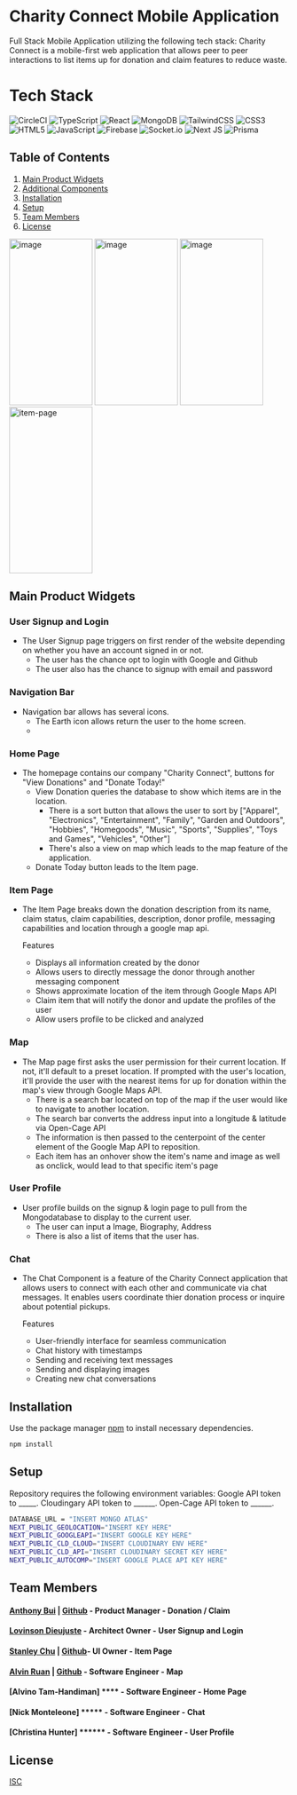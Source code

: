 # Charity Connect Mobile Application

Full Stack Mobile Application utilizing the following tech stack:
Charity Connect is a mobile-first web application that allows peer to peer interactions to list items up for donation and claim features to reduce waste.

# Tech Stack

![CircleCI](https://img.shields.io/badge/circle%20ci-%23161616.svg?style=for-the-badge&logo=circleci&logoColor=white)
![TypeScript](https://img.shields.io/badge/typescript-%23007ACC.svg?style=for-the-badge&logo=typescript&logoColor=white)
![React](https://img.shields.io/badge/react-%2320232a.svg?style=for-the-badge&logo=react&logoColor=%2361DAFB)
![MongoDB](https://img.shields.io/badge/MongoDB-%234ea94b.svg?style=for-the-badge&logo=mongodb&logoColor=white)
![TailwindCSS](https://img.shields.io/badge/tailwindcss-%2338B2AC.svg?style=for-the-badge&logo=tailwind-css&logoColor=white)
![CSS3](https://img.shields.io/badge/css3-%231572B6.svg?style=for-the-badge&logo=css3&logoColor=white)
![HTML5](https://img.shields.io/badge/html5-%23E34F26.svg?style=for-the-badge&logo=html5&logoColor=white)
![JavaScript](https://img.shields.io/badge/javascript-%23323330.svg?style=for-the-badge&logo=javascript&logoColor=%23F7DF1E)
![Firebase](https://img.shields.io/badge/Firebase-039BE5?style=for-the-badge&logo=Firebase&logoColor=white)
![Socket.io](https://img.shields.io/badge/Socket.io-black?style=for-the-badge&logo=socket.io&badgeColor=010101)
![Next JS](https://img.shields.io/badge/Next-black?style=for-the-badge&logo=next.js&logoColor=white)
![Prisma](https://img.shields.io/badge/Prisma-3982CE?style=for-the-badge&logo=Prisma&logoColor=white)

## Table of Contents

1. [Main Product Widgets](#Main-Product-Widgets)
2. [Additional Components](#Additional-Components)
3. [Installation](#Installation)
4. [Setup](#Setup)
5. [Team Members](#Team-members)
6. [License](#License)

<img src="https://github.com/Bubble-Bits/Charity-Connect/assets/113706094/4ec9956c-7df3-4553-b363-c0f78b974b57" width="150" height="300" alt="image">    <img src="https://github.com/Bubble-Bits/Charity-Connect/assets/113706094/e0bfae40-debd-4dc4-91f8-268c33474d06" width="150" height="300" alt="image">    <img src="https://github.com/Bubble-Bits/Charity-Connect/assets/113706094/c2a7d297-0dc5-4ca4-baec-0ae232f3e16a" width="150" height="300" alt="image"> 
<img src="https://github.com/Bubble-Bits/Charity-Connect/assets/113706094/96a1fd92-2d30-4154-bf15-e5544dbcb6c5" width="150" height="300" alt="item-page">



## Main Product Widgets

### User Signup and Login
- The User Signup page triggers on first render of the website depending on whether you have an account signed in or not.
  - The user has the chance opt to login with Google and Github
  - The user also has the chance to signup with email and password

### Navigation Bar
- Navigation bar allows has several icons.
  - The Earth icon allows return the user to the home screen.
  - 

### Home Page
- The homepage contains our company "Charity Connect", buttons for "View Donations" and "Donate Today!"
  - View Donation queries the database to show which items are in the location.
    -  There is a sort button that allows the user to sort by ["Apparel", "Electronics", "Entertainment", "Family", "Garden and Outdoors", "Hobbies", "Homegoods", "Music", "Sports",              "Supplies", "Toys and Games", "Vehicles", "Other"]
    -  There's also a view on map which leads to the map feature of the application.
  - Donate Today button leads to the Item page.
    
### Item Page
- The Item Page breaks down the donation description from its name, claim status, claim capabilities, description, donor profile, messaging capabilities and location through a google map api.

  Features
    - Displays all information created by the donor
    - Allows users to directly message the donor through another messaging component
    - Shows approximate location of the item through Google Maps API
    - Claim item that will notify the donor and update the profiles of the user
    - Allow users profile to be clicked and analyzed

### Map
- The Map page first asks the user permission for their current location. If not, it'll default to a preset location. If prompted with the user's location, it'll provide the user with the nearest items for up for donation within the map's view through Google Maps API.
  - There is a search bar located on top of the map if the user would like to navigate to another location.
  - The search bar converts the address input into a longitude & latitude via Open-Cage API
  - The information is then passed to the centerpoint of the center element of the Google Map API to reposition. 
  - Each item has an onhover show the item's name and image as well as onclick, would lead to that specific item's page
    
### User Profile
  - User profile builds on the signup & login page to pull from the Mongodatabase to display to the current user.
    - The user can input a Image, Biography, Address
    - There is also a list of items that the user has.

### Chat
- The Chat Component is a feature of the Charity Connect application that allows users to connect with each other and communicate via chat messages. It enables users coordinate thier donation process or inquire about potential pickups. 

  Features
    - User-friendly interface for seamless communication
    - Chat history with timestamps
    - Sending and receiving text messages
    - Sending and displaying images
    - Creating new chat conversations

## Installation

Use the package manager [npm](https://docs.npmjs.com/) to install necessary dependencies.

```bash
npm install
```

## Setup

Repository requires the following environment variables:
Google API token to _____.
Cloudingary API token to ______.
Open-Cage API token to ______.

```bash
DATABASE_URL = "INSERT MONGO ATLAS"
NEXT_PUBLIC_GEOLOCATION="INSERT KEY HERE"
NEXT_PUBLIC_GOOGLEAPI="INSERT GOOGLE KEY HERE"
NEXT_PUBLIC_CLD_CLOUD="INSERT CLOUDINARY ENV HERE"
NEXT_PUBLIC_CLD_API="INSERT CLOUDINARY SECRET KEY HERE"
NEXT_PUBLIC_AUTOCOMP="INSERT GOOGLE PLACE API KEY HERE"
```
## Team Members
#### [Anthony Bui](https://www.linkedin.com/in/bui-anthony/) | [Github](https://github.com/aboowee) - Product Manager - Donation / Claim
#### [Lovinson Dieujuste](https://github.com/Wisesofthemall) - Architect Owner - User Signup and Login
#### [Stanley Chu](https://www.linkedin.com/in/chustanleys/) | [Github](https://github.com/chustanley)- UI Owner - Item Page
#### [Alvin Ruan](https://www.linkedin.com/in/alvin-ruan) | [Github](https://github.com/CaskgarZero) - Software Engineer - Map
#### [Alvino Tam-Handiman] **** - Software Engineer - Home Page
#### [Nick Monteleone] ***** - Software Engineer - Chat
#### [Christina Hunter] ****** - Software Engineer - User Profile

## License

[ISC](https://opensource.org/license/isc-license-txt/)
